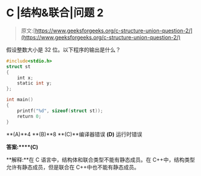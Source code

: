 # C |结构&联合|问题 2

> 原文:[https://www.geeksforgeeks.org/c-structure-union-question-2/](https://www.geeksforgeeks.org/c-structure-union-question-2/)

假设整数大小是 32 位。以下程序的输出是什么？

```cpp
#include<stdio.h>
struct st
{
    int x;
    static int y;
};

int main()
{
    printf("%d", sizeof(struct st));
    return 0;
}
```

**(A)**4
**(B)**8
**(C)**编译器错误
**(D)** 运行时错误

**答案:****(C)**

**解释:**在 C 语言中，结构体和联合类型不能有静态成员。在 C++中，结构类型允许有静态成员，但是联合在 C++中也不能有静态成员。